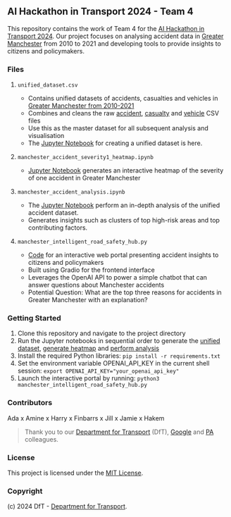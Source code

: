 ## AI Hackathon in Transport 2024 - Team 4 

This repository contains the work of Team 4 for the [AI Hackathon in Transport 2024](https://rsvp.withgoogle.com/events/dft-ai-hackathon-2024). Our project focuses on analysing accident data in [Greater Manchester](https://en.wikipedia.org/wiki/Greater_Manchester) from 2010 to 2021 and developing tools to provide insights to citizens and policymakers.

### Files

1. `unified_dataset.csv` 
   - Contains unified datasets of accidents, casualties and vehicles in [Greater Manchester from 2010-2021](https://www.data.gov.uk/dataset/25170a92-0736-4090-baea-bf6add82d118/gm-road-casualty-accidents-full-stats19-data)
   - Combines and cleans the raw [accident](https://odata.tfgm.com/opendata/downloads/STATS19AccDataJan2010Dec2021forGMServers.csv), [casualty](https://odata.tfgm.com/opendata/downloads/STATS19CasDataJan2010Dec2021forGMServers.csv) and [vehicle](https://odata.tfgm.com/opendata/downloads/STATS19VehDataJan2010Dec2021forGMServers.csv) CSV files 
   - Use this as the master dataset for all subsequent analysis and visualisation
   - The [Jupyter Notebook](./manchester_accident_create_unified_dataset.ipynb) for creating a unified dataset is here.

2. `manchester_accident_severity1_heatmap.ipynb`
   - [Jupyter Notebook](./manchester_accident_severity1_heatmap.ipynb) generates an interactive heatmap of the severity of one accident in Greater Manchester

3. `manchester_accident_analysis.ipynb`  
   - The [Jupyter Notebook](./manchester_accident_analysis.ipynb) perform an in-depth analysis of the unified accident dataset.
   - Generates insights such as clusters of top high-risk areas and top contributing factors.
  
4. `manchester_intelligent_road_safety_hub.py`
   - [Code](./manchester_intelligent_road_safety_hub.py) for an interactive web portal presenting accident insights to citizens and policymakers
   - Built using Gradio for the frontend interface 
   - Leverages the OpenAI API to power a simple chatbot that can answer questions about Manchester accidents
   - Potential Question: What are the top three reasons for accidents in Greater Manchester with an explanation?

### Getting Started

1. Clone this repository and navigate to the project directory
2. Run the Jupyter notebooks in sequential order to generate the [unified dataset](manchester_accident_create_unified_dataset.ipynb), [generate heatmap](manchester_accident_severity1_heatmap.ipynb) and [perform analysis](manchester_accident_analysis.ipynb)
3. Install the required Python libraries: `pip install -r requirements.txt`
4. Set the environment variable OPENAI_API_KEY in the current shell session: `export OPENAI_API_KEY="your_openai_api_key"`
5. Launch the interactive portal by running: `python3 manchester_intelligent_road_safety_hub.py`

### Contributors

Ada x Amine x Harry x Finbarrs x Jill x Jamie x Hakem

> Thank you to our [Department for Transport](https://www.gov.uk/government/organisations/department-for-transport) (DfT), [Google](https://about.google/google-in-uk/) and [PA](https://www.paconsulting.com/) colleagues.

### License

This project is licensed under the [MIT License](./LICENSE).

### Copyright

(c) 2024 DfT - [Department for Transport](https://www.gov.uk/government/organisations/department-for-transport).

